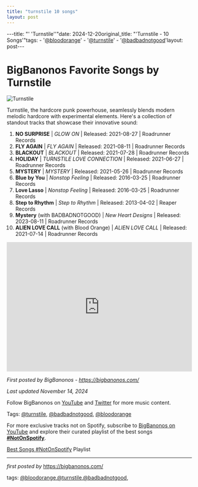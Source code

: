 ```yaml
---
title: "turnstile 10 songs"
layout: post
---
```

---title: "' 'Turnstile''"date: 2024-12-20original_title: "'Turnstile - 10 Songs'"tags:  - '[@bloodorange](/tags/bloodorange/)'  - '[@turnstile](/tags/turnstile/)'  - '[@badbadnotgood](/tags/badbadnotgood/)'layout: post---<h1>BigBanonos Favorite Songs by Turnstile</h1><img src="https://www.turnstilehardcore.com/images/TS-FLYAGAIN-Thumb-1.jpg" alt="Turnstile"> <p>Turnstile, the hardcore punk powerhouse, seamlessly blends modern melodic hardcore with experimental elements. Here's a collection of standout tracks that showcase their innovative sound:</p> <ol> <li><strong>NO SURPRISE</strong> | <em>GLOW ON</em> | Released: 2021-08-27 | Roadrunner Records</li> <li><strong>FLY AGAIN</strong> | <em>FLY AGAIN</em> | Released: 2021-08-11 | Roadrunner Records</li> <li><strong>BLACKOUT</strong> | <em>BLACKOUT</em> | Released: 2021-07-28 | Roadrunner Records</li> <li><strong>HOLIDAY</strong> | <em>TURNSTILE LOVE CONNECTION</em> | Released: 2021-06-27 | Roadrunner Records</li> <li><strong>MYSTERY</strong> | <em>MYSTERY</em> | Released: 2021-05-26 | Roadrunner Records</li> <li><strong>Blue by You</strong> | <em>Nonstop Feeling</em> | Released: 2016-03-25 | Roadrunner Records</li> <li><strong>Love Lasso</strong> | <em>Nonstop Feeling</em> | Released: 2016-03-25 | Roadrunner Records</li> <li><strong>Step to Rhythm</strong> | <em>Step to Rhythm</em> | Released: 2013-04-02 | Reaper Records</li> <li><strong>Mystery</strong> (with BADBADNOTGOOD) | <em>New Heart Designs</em> | Released: 2023-08-11 | Roadrunner Records</li> <li><strong>ALIEN LOVE CALL</strong> (with Blood Orange) | <em>ALIEN LOVE CALL</em> | Released: 2021-07-14 | Roadrunner Records</li></ol> <div> <iframe src="https://open.spotify.com/embed/playlist/5LgaAlM5u5r0HBF8BVWjgL?utm_source=generator" width="100%" height="352" frameborder="0" allowfullscreen="" allow="autoplay; clipboard-write; encrypted-media; fullscreen; picture-in-picture" loading="lazy"></iframe></div> <p><em>First posted by BigBanonos - <a href="https://bigbanonos.com/">https://bigbanonos.com/</a></em></p><p><em>Last updated November 14, 2024</em></p><p>Follow BigBanonos on <a href="https://www.youtube.com/[@BigBanonos](/tags/BigBanonos/)">YouTube</a> and <a href="https://x.com/bigbanonos">Twitter</a> for more music content.</p><p>Tags: [@turnstile](/tags/turnstile/), [@badbadnotgood](/tags/badbadnotgood/), [@bloodorange](/tags/bloodorange/)</p><!--Subscribe and Playlist Links--><div>    <p>For more exclusive tracks not on Spotify, subscribe to <a href="https://www.youtube.com/[@BigBanonos](/tags/BigBanonos/)" target="_blank">BigBanonos on YouTube</a> and explore their curated playlist of the best songs <strong>[#NotOnSpotify](/tags/NotOnSpotify/)</strong>.</p>    <p><a href="https://www.youtube.com/playlist?list=PLtuNtuTatqI0kFahUCbtbfenC_ET5O_tr" target="_blank">Best Songs [#NotOnSpotify](/tags/NotOnSpotify/) Playlist<br /></a></p></div><hr /><p><em>first posted by</em> <a href="https://bigbanonos.com/" rel="noopener" target="_new">https://bigbanonos.com/</a></p><p>tags: [@bloodorange](/tags/bloodorange/),[@turnstile](/tags/turnstile/),[@badbadnotgood](/tags/badbadnotgood/),</p>